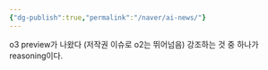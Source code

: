```yaml
---
{"dg-publish":true,"permalink":"/naver/ai-news/"}
---
```


o3 preview가 나왔다
(저작권 이슈로 o2는 뛰어넘음)
강조하는 것 중 하나가 reasoning이다.
